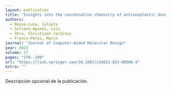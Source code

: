 ```yaml
---
layout: publication
title: "Insights into the coordination chemistry of antineoplastic doxorubicin with 3d-transition metal ions Zn2+, Cu2+, and VO2+: a study using well-calibrated thermodynamic cycles and chemical interaction quantum chemistry models"
authors:
  - Reyna-Luna, Julieta
  - Soriano-Agueda, Luis
  - Vera, Christiaan Jardinez
  - Franco-Pérez, Marco
journal: "Journal of Computer-Aided Molecular Design"
year: 2023
volume: 37
pages: "279--299"
url: "https://link.springer.com/10.1007/s10822-023-00506-4"
extra: ""
---
```


Descripción opcional de la publicación.
